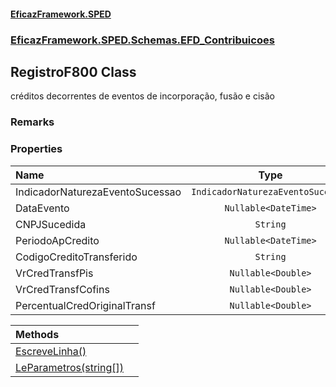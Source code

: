 #### [EficazFramework.SPED](EficazFrameworkSPED.md 'EficazFramework SPED')
### [EficazFramework.SPED.Schemas.EFD_Contribuicoes](EficazFramework.SPED.Schemas.EFD_Contribuicoes.md 'EficazFramework.SPED.Schemas.EFD_Contribuicoes')

## RegistroF800 Class

créditos decorrentes de eventos de incorporação, fusão e cisão

### Remarks
### Properties

| Name | Type | |
| :--- | :---: | :--- |
| IndicadorNaturezaEventoSucessao | `IndicadorNaturezaEventoSucessao` |  |
| DataEvento | `Nullable<DateTime>` |  |
| CNPJSucedida | `String` |  |
| PeriodoApCredito | `Nullable<DateTime>` |  |
| CodigoCreditoTransferido | `String` |  |
| VrCredTransfPis | `Nullable<Double>` |  |
| VrCredTransfCofins | `Nullable<Double>` |  |
| PercentualCredOriginalTransf | `Nullable<Double>` |  |

| Methods | |
| :--- | :--- |
| [EscreveLinha()](EficazFramework.SPED.Schemas.EFD_Contribuicoes/RegistroF800/EscreveLinha().md 'EficazFramework.SPED.Schemas.EFD_Contribuicoes.RegistroF800.EscreveLinha()') | |
| [LeParametros(string[])](EficazFramework.SPED.Schemas.EFD_Contribuicoes/RegistroF800/LeParametros(string[]).md 'EficazFramework.SPED.Schemas.EFD_Contribuicoes.RegistroF800.LeParametros(string[])') | |
